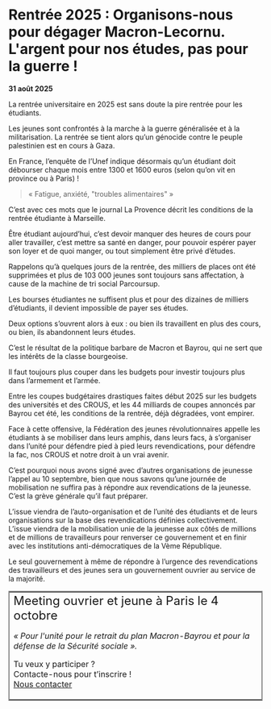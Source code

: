 # Rentrée 2025 : Organisons-nous pour dégager Macron-Lecornu.<br> L'argent pour nos études, pas pour la guerre !

**31 août 2025**  

La rentrée universitaire en 2025 est sans doute la pire rentrée pour les étudiants.  

Les jeunes sont confrontés à la marche à la guerre généralisée et à la militarisation. La rentrée se tient alors qu’un génocide contre le peuple palestinien est en cours à Gaza.

En France, l’enquête de l’Unef indique désormais qu’un étudiant doit débourser chaque mois entre 1300 et 1600 euros (selon qu’on vit en province ou à Paris) ! 

> « Fatigue, anxiété, "troubles alimentaires" »  

C’est avec ces mots que le journal La Provence décrit les conditions de la rentrée étudiante à Marseille.

Être étudiant aujourd’hui, c’est devoir manquer des heures de cours pour aller travailler, c’est mettre sa santé en danger, pour pouvoir espérer payer son loyer et de quoi manger, ou tout simplement être privé d’études.

Rappelons qu’à quelques jours de la rentrée, des milliers de places ont été supprimées et plus de 103 000 jeunes sont toujours sans affectation, à cause de la machine de tri social Parcoursup.

Les bourses étudiantes ne suffisent plus et pour des dizaines de milliers d’étudiants, il devient impossible de payer ses études. 

Deux options s’ouvrent alors à eux : ou bien ils travaillent en plus des cours, ou bien, ils abandonnent leurs études.

C’est le résultat de la politique barbare de Macron et Bayrou, qui ne sert que les intérêts de la classe bourgeoise. 

Il faut toujours plus couper dans les budgets pour investir toujours plus dans l’armement et l’armée. 

Entre les coupes budgétaires drastiques faites début 2025 sur les budgets des universités et des CROUS, et les 44 milliards de coupes annoncés par Bayrou cet été, les conditions de la rentrée, déjà dégradées, vont empirer.

Face à cette offensive, la Fédération des jeunes révolutionnaires appelle les étudiants à se mobiliser dans leurs amphis, dans leurs facs, à s’organiser dans l’unité pour défendre pied à pied leurs revendications, pour défendre la fac, nos CROUS et notre droit à un vrai avenir.

C’est pourquoi nous avons signé avec d’autres organisations de jeunesse l’appel au 10 septembre, bien que nous savons qu’une journée de mobilisation ne suffira pas à répondre aux revendications de la jeunesse. C’est la grève générale qu’il faut préparer.

L’issue viendra de l’auto-organisation et de l’unité des étudiants et de leurs organisations sur la base des revendications définies collectivement. L’issue viendra de la mobilisation unie de la jeunesse aux côtés de millions et de millions de travailleurs pour renverser ce gouvernement et en finir avec les institutions anti-démocratiques de la Vème République.

Le seul gouvernement à même de répondre à l’urgence des revendications des travailleurs et des jeunes sera un gouvernement ouvrier au service de la majorité.

<table style="border: 2px solid gray">
<tr>
<td>
<span style="padding-bottom: .3em;
    font-size: 1.5em;">Meeting ouvrier et jeune à Paris le 4 octobre</span>  

<i>« Pour l'unité pour le retrait du plan Macron-Bayrou et pour la défense de la Sécurité sociale ».</i>  

Tu veux y participer ?  
Contacte-nous pour t’inscrire !  
<a href="https://linkin.bio/fjr_national">Nous contacter</a> 
</td>
</tr>
</table>
